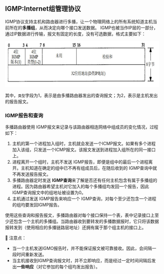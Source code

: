 ## IGMP:Internet组管理协议
IGMP协议支持主机和路由器进行多播，让一个物理网络上的所有系统知道主机当前所在的**多播组**，从而决定向哪个接口发送数据。
IGMP也被当作IP层的一部分，通过IP数据进行传输，报文有固定的长度，没有可选数据，格式主要如下：
<div align=left><img width="520" height="150" src="./images/IGMP报文格式.JPG"/></div> 

其中，`类型`字段为1，表示是由多播路由器发出的查询报文；为2，表示是主机发出的报告报文。

### IGMP报告和查询
多播路由器使用 IGMP报文来记录与该路由器相连网络中组成员的变化情况，过程如下：
1. 主机的第一个进程加入组时，主机就会发送一个ICMP报文。如果有多个进程加入该组，只发送一个ICMP报文。该报文发送到进程加入组所在的同一接口上。
2. 进程离开一个组时，主机不发送 IGMP报告，即便是组中的最后一个进程离开。主机知道在确定的组中已不再有组成员后，在随后收到的 IGMP查询中就不再发送报告报文。
3. 多播路由器定时发送 **IGMP查询**来了解是否还有任何主机包含有属于多播组的进程。因为路由器希望主机对它加入的每个多播组均发回一个报告，因此 IGMP查询报文中的组地址被设置为0。
4. 主机通过发送 IGMP报告来响应一个 IGMP查询，对每个至少还包含一个进程的组均要发回IGMP报告。

使用这些查询和报告报文，多播路由器对每个接口保持一个表，表中记录接口上至少还包含一个主机的多播组。当路由器收到要转发的多播数据报时，它只将该数据报转发到（使用相应的多播链路层地址）还拥有属于那个组主机的接口上。

:pencil:   注意点：
- 当一个主机发送IGMO报告时，并不能保证报文被可靠接收。因此，会间隔一段时间重新发送。
- 当主机接收到IGMP查询报文时，并不立即响应，而是经过一定时间间隔后发出**一些响应**（对它参加的每个组均发出报告）。

